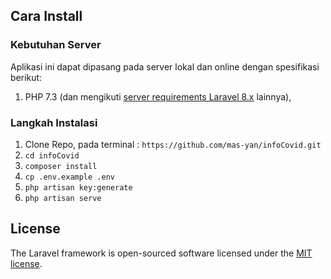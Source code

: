 ## Cara Install

### Kebutuhan Server

Aplikasi ini dapat dipasang pada server lokal dan online dengan spesifikasi berikut:

1. PHP 7.3 (dan mengikuti [server requirements Laravel 8.x](https://laravel.com/docs/8.x/deployment#server-requirements) lainnya),

### Langkah Instalasi

1. Clone Repo, pada terminal : `https://github.com/mas-yan/infoCovid.git`
2. `cd infoCovid`
3. `composer install`
4. `cp .env.example .env`
5. `php artisan key:generate`
6. `php artisan serve`

## License

The Laravel framework is open-sourced software licensed under the [MIT license](https://opensource.org/licenses/MIT).
